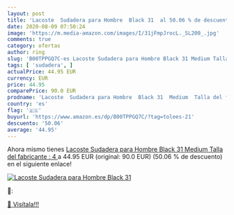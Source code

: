 ```yaml
---
layout: post
title: 'Lacoste  Sudadera para Hombre  Black 31  al 50.06 % de descuento'
date: 2020-08-09 07:50:24
image: 'https://m.media-amazon.com/images/I/31jFmpJrocL._SL200_.jpg'
comments: true
category: ofertas
author: ring
slug: 'B00TPPGQ7C-es Lacoste Sudadera para Hombre Black 31 Medium Talla del...'
tags: [ 'sudadera', ]
actualPrice: 44.95 EUR
currency: EUR
price: 44.95
comparePrice: 90.0 EUR
prodname: 'Lacoste  Sudadera para Hombre  Black 31  Medium  Talla del fabricante : 4 '
country: 'es'
flag: '🇪🇸'
buyurl: 'https://www.amazon.es/dp/B00TPPGQ7C/?tag=tolees-21'
descuento: '50.06'
average: '44.95'
---
```


Ahora mismo tienes [Lacoste  Sudadera para Hombre  Black 31  Medium  Talla del fabricante : 4 ](https://www.amazon.es/dp/B00TPPGQ7C/?tag=tolees-21) a 44.95 EUR (original: 90.0 EUR) (50.06 %  de descuento) en el siguiente enlace!

[![Lacoste  Sudadera para Hombre  Black 31 ](https://m.media-amazon.com/images/I/31jFmpJrocL._SL200_.jpg)](https://www.amazon.es/dp/B00TPPGQ7C/?tag=tolees-21)

🔎:


[🛒 Visítala!!!](https://www.amazon.es/dp/B00TPPGQ7C/?tag=tolees-21)

